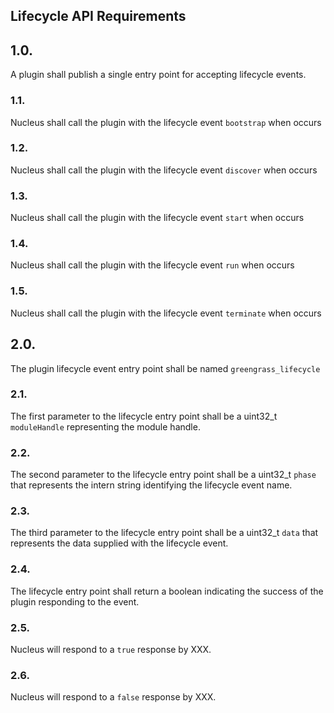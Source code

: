 ## Lifecycle API Requirements

## 1.0.

A plugin shall publish a single entry point for accepting lifecycle events.

### 1.1.

Nucleus shall call the plugin with the lifecycle event `bootstrap` when <XXX>
occurs

### 1.2.

Nucleus shall call the plugin with the lifecycle event `discover` when <XXX>
occurs

### 1.3.

Nucleus shall call the plugin with the lifecycle event `start` when <XXX> occurs

### 1.4.

Nucleus shall call the plugin with the lifecycle event `run` when <XXX> occurs

### 1.5.

Nucleus shall call the plugin with the lifecycle event `terminate` when <XXX>
occurs

## 2.0.

The plugin lifecycle event entry point shall be named `greengrass_lifecycle`

### 2.1.

The first parameter to the lifecycle entry point shall be a uint32_t
`moduleHandle` representing the module handle.

### 2.2.

The second parameter to the lifecycle entry point shall be a uint32_t `phase`
that represents the intern string identifying the lifecycle event name.

### 2.3.

The third parameter to the lifecycle entry point shall be a uint32_t `data` that
represents the data supplied with the lifecycle event.

### 2.4.

The lifecycle entry point shall return a boolean indicating the success of the
plugin responding to the event.

### 2.5.

Nucleus will respond to a `true` response by XXX.

### 2.6.

Nucleus will respond to a `false` response by XXX.
